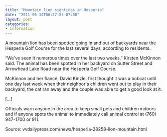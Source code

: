 ```yaml
---
title: "Mountain lion sightings in Hesperia"
date: "2011-06-14T06:27:53-07:00"
layout: post
categories:
- Information
---
```


A mountain lion has been spotted going in and out of backyards near the Hesperia Golf Course for the last several days, according to residents.  
  
“We've seen it numerous times over the last two weeks,” Kirsten McKinnon said. The animal has been spotted in her backyard on Sutter Street and Arrowhead Lake Road near the Hesperia Golf Course.

McKinnon and her fiancé, David Kinzle, first thought it was a bobcat until one day last week when their neighbor's children went out to play in their backyard, the cat ran away and the couple was able to get a good look at it.

\[…\]

Officials warn anyone in the area to keep small pets and children indoors and if anyone spots the animal to immediately call animal control at (760) 947-1700 or 911.

Source: vvdailypress.com/news/hesperia-28258-lion-mountain.html